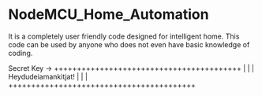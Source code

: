 # NodeMCU_Home_Automation
It is a completely user friendly code designed for intelligent home. This code can be used by anyone who does not even have basic knowledge of coding.

Secret Key -> 
+++++++++++++++++++++++++++++++++++++++++
|                                       |
|           Heydudeiamankitjat!         |
|                                       |
+++++++++++++++++++++++++++++++++++++++++
